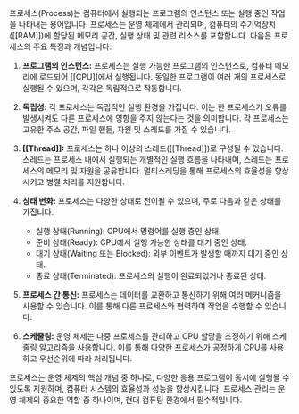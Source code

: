 프로세스(Process)는 컴퓨터에서 실행되는 프로그램의 인스턴스 또는 실행 중인 작업을 나타내는 용어입니다. 프로세스는 운영 체제에서 관리되며, 컴퓨터의 주기억장치([[RAM]])에 할당된 메모리 공간, 실행 상태 및 관련 리소스를 포함합니다. 다음은 프로세스의 주요 특징과 개념입니다:

1. **프로그램의 인스턴스:** 프로세스는 실행 가능한 프로그램의 인스턴스로, 컴퓨터 메모리에 로드되어 [[CPU]]에서 실행됩니다. 동일한 프로그램이 여러 개의 프로세스로 실행될 수 있으며, 각각은 독립적으로 작동합니다.
    
2. **독립성:** 각 프로세스는 독립적인 실행 환경을 가집니다. 이는 한 프로세스가 오류를 발생시켜도 다른 프로세스에 영향을 주지 않는다는 것을 의미합니다. 각 프로세스는 고유한 주소 공간, 파일 핸들, 자원 및 스레드를 가질 수 있습니다.
    
3. **[[Thread]]:** 프로세스는 하나 이상의 스레드([[Thread]])로 구성될 수 있습니다. 스레드는 프로세스 내에서 실행되는 개별적인 실행 흐름을 나타내며, 스레드는 프로세스의 메모리 및 자원을 공유합니다. 멀티스레딩을 통해 프로세스의 효율성을 향상시키고 병렬 처리를 지원합니다.
    
4. **상태 변화:** 프로세스는 다양한 상태로 전이될 수 있으며, 주로 다음과 같은 상태를 가집니다.
    
    - 실행 상태(Running): CPU에서 명령어를 실행 중인 상태.
    - 준비 상태(Ready): CPU에서 실행 가능한 상태를 대기 중인 상태.
    - 대기 상태(Waiting 또는 Blocked): 외부 이벤트가 발생할 때까지 대기 중인 상태.
    - 종료 상태(Terminated): 프로세스의 실행이 완료되었거나 종료된 상태.
5. **프로세스 간 통신:** 프로세스는 데이터를 교환하고 통신하기 위해 여러 메커니즘을 사용할 수 있습니다. 이를 통해 다른 프로세스와 협력하여 작업을 수행할 수 있습니다.
    
6. **스케줄링:** 운영 체제는 다중 프로세스를 관리하고 CPU 할당을 조정하기 위해 스케줄링 알고리즘을 사용합니다. 이를 통해 다양한 프로세스가 공정하게 CPU를 사용하고 우선순위에 따라 처리됩니다.
    

프로세스는 운영 체제의 핵심 개념 중 하나로, 다양한 응용 프로그램이 동시에 실행될 수 있도록 지원하며, 컴퓨터 시스템의 효율성과 성능을 향상시킵니다. 프로세스 관리는 운영 체제의 중요한 역할 중 하나이며, 현대 컴퓨팅 환경에서 필수적입니다.